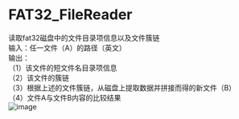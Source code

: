 # FAT32_FileReader
读取fat32磁盘中的文件目录项信息以及文件簇链  
输入：任一文件（A）的路径（英文）  
输出：  
（1）该文件的短文件名目录项信息  
（2）该文件的簇链  
（3）根据上述的文件簇链，从磁盘上提取数据并拼接而得的新文件（B）  
（4）文件A与文件B内容的比较结果  
![image](https://user-images.githubusercontent.com/96651300/226340240-319d59c6-1e1a-412a-ad75-a50db879a5e0.png)

